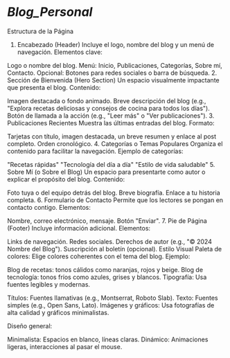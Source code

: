 # **_Blog_Personal_**

Estructura de la Página
1. Encabezado (Header)
Incluye el logo, nombre del blog y un menú de navegación.
Elementos clave:

Logo o nombre del blog.
Menú: Inicio, Publicaciones, Categorías, Sobre mí, Contacto.
Opcional: Botones para redes sociales o barra de búsqueda.
2. Sección de Bienvenida (Hero Section)
Un espacio visualmente impactante que presenta el blog.
Contenido:

Imagen destacada o fondo animado.
Breve descripción del blog (e.g., "Explora recetas deliciosas y consejos de cocina para todos los días").
Botón de llamada a la acción (e.g., "Leer más" o "Ver publicaciones").
3. Publicaciones Recientes
Muestra las últimas entradas del blog.
Formato:

Tarjetas con título, imagen destacada, un breve resumen y enlace al post completo.
Orden cronológico.
4. Categorías o Temas Populares
Organiza el contenido para facilitar la navegación.
Ejemplo de categorías:

"Recetas rápidas"
"Tecnología del día a día"
"Estilo de vida saludable"
5. Sobre Mí (o Sobre el Blog)
Un espacio para presentarte como autor o explicar el propósito del blog.
Contenido:

Foto tuya o del equipo detrás del blog.
Breve biografía.
Enlace a tu historia completa.
6. Formulario de Contacto
Permite que los lectores se pongan en contacto contigo.
Elementos:

Nombre, correo electrónico, mensaje.
Botón "Enviar".
7. Pie de Página (Footer)
Incluye información adicional.
Elementos:

Links de navegación.
Redes sociales.
Derechos de autor (e.g., "© 2024 Nombre del Blog").
Suscripción al boletín (opcional).
Estilo Visual
Paleta de colores:
Elige colores coherentes con el tema del blog.
Ejemplo:

Blog de recetas: tonos cálidos como naranjas, rojos y beige.
Blog de tecnología: tonos fríos como azules, grises y blancos.
Tipografía:
Usa fuentes legibles y modernas.

Títulos: Fuentes llamativas (e.g., Montserrat, Roboto Slab).
Texto: Fuentes simples (e.g., Open Sans, Lato).
Imágenes y gráficos:
Usa fotografías de alta calidad y gráficos minimalistas.

Diseño general:

Minimalista: Espacios en blanco, líneas claras.
Dinámico: Animaciones ligeras, interacciones al pasar el mouse.
